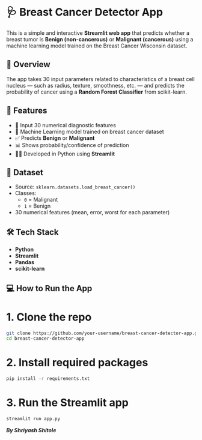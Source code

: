 # 🩺 Breast Cancer Detector App

This is a simple and interactive **Streamlit web app** that predicts whether a breast tumor is **Benign (non-cancerous)** or **Malignant (cancerous)** using a machine learning model trained on the Breast Cancer Wisconsin dataset.


## 📌 Overview

The app takes 30 input parameters related to characteristics of a breast cell nucleus — such as radius, texture, smoothness, etc. — and predicts the probability of cancer using a **Random Forest Classifier** from scikit-learn.


## 🚀 Features

- 🔢 Input 30 numerical diagnostic features
- 🧠 Machine Learning model trained on breast cancer dataset
- ✅ Predicts **Benign** or **Malignant**
- 📊 Shows probability/confidence of prediction
- 🧑‍💻 Developed in Python using **Streamlit**


## 📁 Dataset

- Source: `sklearn.datasets.load_breast_cancer()`
- Classes:  
  - `0` = Malignant  
  - `1` = Benign  
- 30 numerical features (mean, error, worst for each parameter)


## 🛠 Tech Stack

- **Python**
- **Streamlit**
- **Pandas**
- **scikit-learn**


## 💻 How to Run the App


# 1. Clone the repo
```bash
git clone https://github.com/your-username/breast-cancer-detector-app.git
cd breast-cancer-detector-app
```

# 2. Install required packages
```bash
pip install -r requirements.txt
```

# 3. Run the Streamlit app
```bash
streamlit run app.py
```



**_By Shriyash Shitole_**
